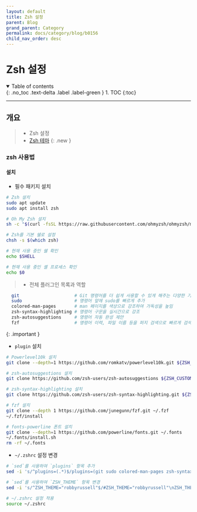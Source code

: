 ```yaml
---
layout: default
title: Zsh 설정
parent: Blog
grand_parent: Category
permalink: docs/category/blog/b0156
child_nav_order: desc
---
```


# Zsh 설정

<details open markdown="block">
  <summary>
    Table of contents
  </summary>
  {: .no_toc .text-delta .label .label-green }
1. TOC
{:toc}
</details>

---

## 개요

> - Zsh 설정
> - [Zsh 테마](https://github.com/ohmyzsh/ohmyzsh/wiki/Themes)
{: .new }

### zsh 사용법

#### 설치

- 필수 패키지 설치

```bash
# Zsh 설치
sudo apt update
sudo apt install zsh

# Oh My Zsh 설치
sh -c "$(curl -fsSL https://raw.githubusercontent.com/ohmyzsh/ohmyzsh/master/tools/install.sh)"

# Zsh를 기본 쉘로 설정
chsh -s $(which zsh)

# 현재 사용 중인 쉘 확인
echo $SHELL

# 현재 사용 중인 셸 프로세스 확인
echo $0
```

> - 전체 플러그인 목록과 역할
```bash
  git                     # Git 명령어를 더 쉽게 사용할 수 있게 해주는 다양한 기능을 제공
  sudo                    # 명령어 앞에 sudo를 빠르게 추가
  colored-man-pages       # man 페이지를 색상으로 강조하여 가독성을 높임
  zsh-syntax-highlighting # 명령어 구문을 실시간으로 강조
  zsh-autosuggestions     # 명령어 자동 완성 제안
  fzf                     # 명령어 이력, 파일 이름 등을 퍼지 검색으로 빠르게 검색
```
>
{: .important }

- `plugin` 설치

```bash
# Powerlevel10k 설치
git clone --depth=1 https://github.com/romkatv/powerlevel10k.git ${ZSH_CUSTOM:-$HOME/.oh-my-zsh/custom}/themes/powerlevel10k

# zsh-autosuggestions 설치
git clone https://github.com/zsh-users/zsh-autosuggestions ${ZSH_CUSTOM:-~/.oh-my-zsh/custom}/plugins/zsh-autosuggestions

# zsh-syntax-highlighting 설치
git clone https://github.com/zsh-users/zsh-syntax-highlighting.git ${ZSH_CUSTOM:-~/.oh-my-zsh/custom}/plugins/zsh-syntax-highlighting

# fzf 설치
git clone --depth 1 https://github.com/junegunn/fzf.git ~/.fzf
~/.fzf/install

# fonts-powerline 폰트 설치
git clone --depth=1 https://github.com/powerline/fonts.git ~/.fonts
~/.fonts/install.sh
rm -rf ~/.fonts
```

- `~/.zshrc` 설정 변경

```bash
# `sed`를 사용하여 `plugins` 항목 추가
sed -i 's/^plugins=(.*)$/plugins=(git sudo colored-man-pages zsh-syntax-highlighting zsh-autosuggestions fzf)/' ~/.zshrc

# `sed`를 사용하여 `ZSH_THEME` 항목 변경
sed -i 's/^ZSH_THEME="robbyrussell"$/#ZSH_THEME="robbyrussell"\nZSH_THEME="powerlevel10k\/powerlevel10k"/' ~/.zshrc

# ~/.zshrc 설정 적용
source ~/.zshrc
```
